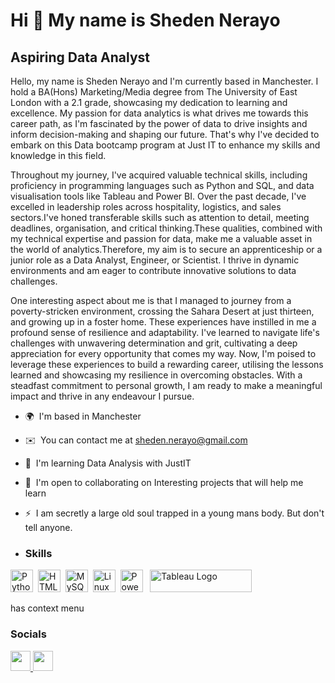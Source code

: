 Hi 👋 My name is Sheden Nerayo
==============================

Aspiring Data Analyst
---------------------

Hello, my name is Sheden Nerayo and I'm currently based in Manchester. I hold a BA(Hons) Marketing/Media degree from The University of East London with a 2.1 grade, showcasing my dedication to learning and excellence. My passion for data analytics is what drives me towards this career path, as I'm fascinated by the power of data to drive insights and inform decision-making and shaping our future. That's why I've decided to embark on this Data bootcamp program at Just IT to enhance my skills and knowledge in this field. 

Throughout my journey, I've acquired valuable technical skills, including proficiency in programming languages such as Python and SQL, and data visualisation tools like Tableau and Power BI. Over the past decade, I've excelled in leadership roles across hospitality, logistics, and sales sectors.I've honed transferable skills such as attention to detail, meeting deadlines, organisation, and critical thinking.These qualities, combined with my technical expertise and passion for data, make me a valuable asset in the world of analytics.Therefore, my aim is to secure an apprenticeship or a junior role as a Data Analyst, Engineer, or Scientist. I thrive in dynamic environments and am eager to contribute innovative solutions to data challenges. 

One interesting aspect about me is that I managed to journey from a poverty-stricken environment, crossing the Sahara Desert at just thirteen, and growing up in a foster home. These experiences have instilled in me a profound sense of resilience and adaptability. I've learned to navigate life's challenges with unwavering determination and grit, cultivating a deep appreciation for every opportunity that comes my way. Now, I'm poised to leverage these experiences to build a rewarding career, utilising the lessons learned and showcasing my resilience in overcoming obstacles. With a steadfast commitment to personal growth, I am ready to make a meaningful impact and thrive in any endeavour I pursue.

*   🌍  I'm based in Manchester
*   ✉️  You can contact me at [sheden.nerayo@gmail.com](mailto:sheden.nerayo@gmail.com)
*   🧠  I'm learning Data Analysis with JustIT
*   🤝  I'm open to collaborating on Interesting projects that will help me learn
*   ⚡  I am secretly a large old soul trapped in a young mans body. But don't tell anyone.



* ### Skills 
<p align="left">
<a href="https://www.python.org/" target="_blank" rel="noreferrer"><img src="https://raw.githubusercontent.com/danielcranney/readme-generator/main/public/icons/skills/python-colored.svg" width="36" height="36" alt="Python" /></a>&nbsp;&nbsp;<a href="https://developer.mozilla.org/en-US/docs/Glossary/HTML5" target="_blank" rel="noreferrer"><img src="https://raw.githubusercontent.com/danielcranney/readme-generator/main/public/icons/skills/html5-colored.svg" width="36" height="36" alt="HTML5" /></a>&nbsp;&nbsp;<a href="https://www.mysql.com/" target="_blank" rel="noreferrer"><img src="https://raw.githubusercontent.com/danielcranney/readme-generator/main/public/icons/skills/mysql-colored.svg" width="36" height="36" alt="MySQL" /></a>&nbsp;&nbsp;<a href="https://www.linux.org" target="_blank" rel="noreferrer"><img src="https://raw.githubusercontent.com/danielcranney/readme-generator/main/public/icons/skills/linux-colored.svg" width="36" height="36" alt="Linux" /></a>&nbsp;&nbsp;<a href="https://app.powerbi.com/" target="_blank" rel="noreferrer"><img src="https://cdn.worldvectorlogo.com/logos/power-bi.svg" width="36" height="36" alt="PowerBI" /></a>&nbsp;&nbsp;
<a href="https://tableau.com/" target="_blank" rel="noreferrer; return false;"><img src="https://raw.githubusercontent.com/gilbarbara/logos/main/logos/tableau.svg" width="163" height="36" alt="Tableau Logo" /></a>&nbsp;&nbsp;
</p>
has context menu
                    
### Socials
                  
  <p align="left">
                      <a href="https://www.github.com/shedennerayo" target="_blank" rel="noreferrer">
                    <picture>
                    <source media="(prefers-color-scheme: dark)" srcset="https://raw.githubusercontent.com/danielcranney/readme-generator/main/public/icons/socials/github-dark.svg" />
                    <source media="(prefers-color-scheme: light)" srcset="https://raw.githubusercontent.com/danielcranney/readme-generator/main/public/icons/socials/github.svg" />
                    <img src="https://raw.githubusercontent.com/danielcranney/readme-generator/main/public/icons/socials/github.svg" width="32" height="32" />
                    </picture>
                    </a>
                      <a href="https://www.linkedin.com/in/shedennerayo" target="_blank" rel="noreferrer">
                    <picture>
                    <source media="(prefers-color-scheme: dark)" srcset="https://raw.githubusercontent.com/danielcranney/readme-generator/main/public/icons/socials/linkedin-dark.svg" />
                    <source media="(prefers-color-scheme: light)" srcset="https://raw.githubusercontent.com/danielcranney/readme-generator/main/public/icons/socials/linkedin.svg" />
                    <img src="https://raw.githubusercontent.com/danielcranney/readme-generator/main/public/icons/socials/linkedin.svg" width="32" height="32" />
                    </picture>
                    </a></p>
                    <p align="left">
